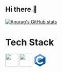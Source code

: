 ## Hi there 👋

[![Anurag's GitHub stats](https://github-readme-stats.vercel.app/api?username=JeovanyC&show_icons=true&theme=github_dark)](https://github.com/anuraghazra/github-readme-stats)

# Tech Stack

<img src="https://cdn.jsdelivr.net/gh/devicons/devicon/icons/python/python-original.svg" width="40" height="40" />     <img src="https://cdn.jsdelivr.net/gh/devicons/devicon/icons/javascript/javascript-original.svg" width="40" height="40" />     <img src="https://github.com/devicons/devicon/blob/v2.16.0/icons/c/c-original.svg" width="40" height="40" />  
